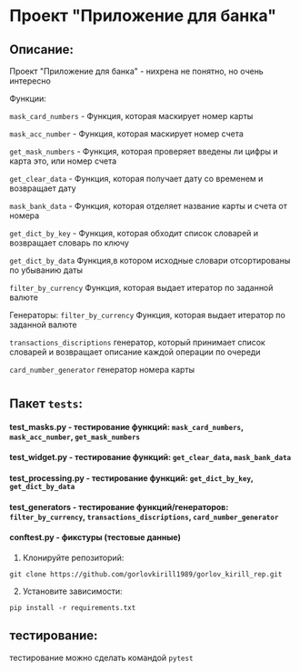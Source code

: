 # Проект "Приложение для банка"

## Описание:

Проект "Приложение для банка" - нихрена не понятно, но очень интересно

Функции:

`mask_card_numbers` - Функция, которая маскирует номер карты

`mask_acc_number` - Функция, которая маскирует номер счета

`get_mask_numbers` - Функция, которая проверяет введены ли цифры и карта это, или номер счета

`get_clear_data` - Функция, которая получает дату со временем и возвращает дату

`mask_bank_data` - Функция, которая отделяет название карты и счета от номера

`get_dict_by_key` - Функция, которая обходит список словарей и возвращает словарь по ключу

`get_dict_by_data` Функция,в котором исходные словари отсортированы по убыванию даты

`filter_by_currency` Функция, которая выдает итератор по заданной валюте

Генераторы:
`filter_by_currency` Функция, которая выдает итератор по заданной валюте

`transactions_discriptions` генератор, который принимает список словарей и возвращает описание каждой операции по очереди

`card_number_generator` генератор номера карты


#
## Пакет `tests`:
#### test_masks.py - тестирование функций: `mask_card_numbers`, `mask_acc_number`, `get_mask_numbers`

#### test_widget.py - тестирование функций: `get_clear_data`, `mask_bank_data`

#### test_processing.py - тестирование функций: `get_dict_by_key`, `get_dict_by_data`

#### test_generators - тестирование функций/генераторов: `filter_by_currency`, `transactions_discriptions`, `card_number_generator`

#### conftest.py - фикстуры (тестовые данные) 



1. Клонируйте репозиторий:
```
git clone https://github.com/gorlovkirill1989/gorlov_kirill_rep.git
```

2. Установите зависимости:
```
pip install -r requirements.txt
```

## тестирование:

тестирование можно сделать командой `pytest` 
